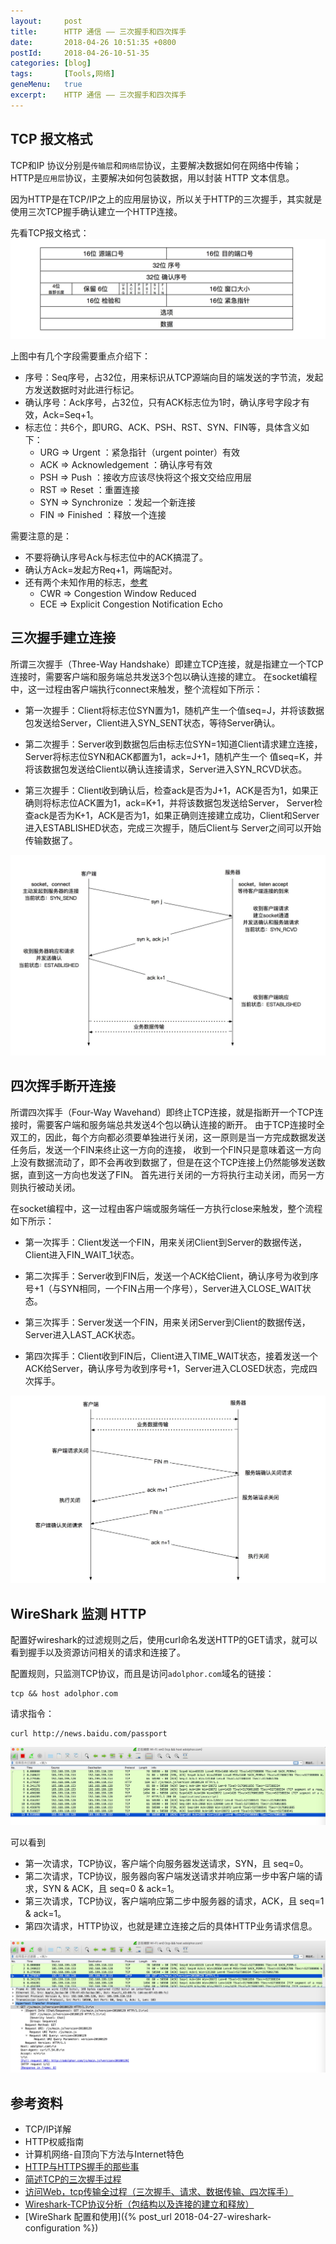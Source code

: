 ```yaml
---
layout:     post
title:      HTTP 通信 —— 三次握手和四次挥手
date:       2018-04-26 10:51:35 +0800
postId:     2018-04-26-10-51-35
categories: [blog]
tags:       [Tools,网络]
geneMenu:   true
excerpt:    HTTP 通信 —— 三次握手和四次挥手
---
```


## TCP 报文格式

TCP和IP 协议分别是`传输层`和`网络层`协议，主要解决数据如何在网络中传输；
HTTP是`应用层`协议，主要解决如何包装数据，用以封装 HTTP 文本信息。

因为HTTP是在TCP/IP之上的应用层协议，所以关于HTTP的三次握手，其实就是使用三次TCP握手确认建立一个HTTP连接。

先看TCP报文格式：
![TCP协议首部](/image/post/2018/04/26/20180426-TCP-protocol.jpg)

上图中有几个字段需要重点介绍下：
* 序号：Seq序号，占32位，用来标识从TCP源端向目的端发送的字节流，发起方发送数据时对此进行标记。
* 确认序号：Ack序号，占32位，只有ACK标志位为1时，确认序号字段才有效，Ack=Seq+1。
* 标志位：共6个，即URG、ACK、PSH、RST、SYN、FIN等，具体含义如下：
  - URG => Urgent          ：紧急指针（urgent pointer）有效
  - ACK => Acknowledgement ：确认序号有效
  - PSH => Push            ：接收方应该尽快将这个报文交给应用层
  - RST => Reset           ：重置连接
  - SYN => Synchronize     ：发起一个新连接
  - FIN => Finished        ：释放一个连接

需要注意的是：
* 不要将确认序号Ack与标志位中的ACK搞混了。
* 确认方Ack=发起方Req+1，两端配对。 
* 还有两个未知作用的标志，[参考](http://www.vbforums.com/showthread.php?484268-Packet-flags-What-is-URG-ACK-PSH-RST-SYN-FIN)
    - CWR => Congestion Window Reduced
    - ECE => Explicit Congestion Notification Echo 


## 三次握手建立连接

所谓三次握手（Three-Way Handshake）即建立TCP连接，就是指建立一个TCP连接时，需要客户端和服务端总共发送3个包以确认连接的建立。
在socket编程中，这一过程由客户端执行connect来触发，整个流程如下所示：
 
* 第一次握手：Client将标志位SYN置为1，随机产生一个值seq=J，并将该数据包发送给Server，Client进入SYN_SENT状态，等待Server确认。

* 第二次握手：Server收到数据包后由标志位SYN=1知道Client请求建立连接，Server将标志位SYN和ACK都置为1，ack=J+1，随机产生一个
  值seq=K，并将该数据包发送给Client以确认连接请求，Server进入SYN_RCVD状态。

* 第三次握手：Client收到确认后，检查ack是否为J+1，ACK是否为1，如果正确则将标志位ACK置为1，ack=K+1，并将该数据包发送给Server，
  Server检查ack是否为K+1，ACK是否为1，如果正确则连接建立成功，Client和Server进入ESTABLISHED状态，完成三次握手，随后Client与
  Server之间可以开始传输数据了。

![TCP 3次握手](/image/post/2018/04/26/20180426-TCP-handshake.jpg)

## 四次挥手断开连接
所谓四次挥手（Four-Way Wavehand）即终止TCP连接，就是指断开一个TCP连接时，需要客户端和服务端总共发送4个包以确认连接的断开。
由于TCP连接时全双工的，因此，每个方向都必须要单独进行关闭，这一原则是当一方完成数据发送任务后，发送一个FIN来终止这一方向的连接，
收到一个FIN只是意味着这一方向上没有数据流动了，即不会再收到数据了，但是在这个TCP连接上仍然能够发送数据，直到这一方向也发送了FIN。
首先进行关闭的一方将执行主动关闭，而另一方则执行被动关闭。

在socket编程中，这一过程由客户端或服务端任一方执行close来触发，整个流程如下所示：

* 第一次挥手：Client发送一个FIN，用来关闭Client到Server的数据传送，Client进入FIN_WAIT_1状态。

* 第二次挥手：Server收到FIN后，发送一个ACK给Client，确认序号为收到序号+1（与SYN相同，一个FIN占用一个序号），Server进入CLOSE_WAIT状态。

* 第三次挥手：Server发送一个FIN，用来关闭Server到Client的数据传送，Server进入LAST_ACK状态。

* 第四次挥手：Client收到FIN后，Client进入TIME_WAIT状态，接着发送一个ACK给Server，确认序号为收到序号+1，Server进入CLOSED状态，完成四次挥手。

![TCP 3次握手](/image/post/2018/04/26/20180426-TCP-close-handshake.jpg)

## WireShark 监测 HTTP

配置好wireshark的过滤规则之后，使用curl命名发送HTTP的GET请求，就可以看到握手以及资源访问相关的请求和连接了。

配置规则，只监测TCP协议，而且是访问`adolphor.com`域名的链接：

```shell
tcp && host adolphor.com
```

请求指令：

```shell
curl http://news.baidu.com/passport
```

![WireShark监测HTTP请求](/image/post/2018/04/26/20180426-http-wireshark-snapshot.jpg)

可以看到
* 第一次请求，TCP协议，客户端个向服务器发送请求，SYN，且 seq=0。
* 第二次请求，TCP协议，服务器向客户端发送请求并响应第一步中客户端的请求，SYN & ACK，且 seq=0 & ack=1。
* 第三次请求，TCP协议，客户端响应第二步中服务器的请求，ACK，且 seq=1 & ack=1。
* 第四次请求，HTTP协议，也就是建立连接之后的具体HTTP业务请求信息。

![WireShark监测HTTP请求](/image/post/2018/04/26/20180426-http-wireshark-snapshot-get.jpg)

## 参考资料

* TCP/IP详解
* HTTP权威指南
* 计算机网络-自顶向下方法与Internet特色
* [HTTP与HTTPS握手的那些事](https://www.cnblogs.com/lovesong/p/5186200.html)
* [简述TCP的三次握手过程](https://blog.csdn.net/sssnmnmjmf/article/details/68486261)
* [访问Web，tcp传输全过程（三次握手、请求、数据传输、四次挥手）](https://blog.csdn.net/sinat_21455985/article/details/53508115)
* [Wireshark-TCP协议分析（包结构以及连接的建立和释放）](https://blog.csdn.net/ahafg/article/details/51039584)
* [WireShark 配置和使用]({% post_url 2018-04-27-wireshark-configuration %})
